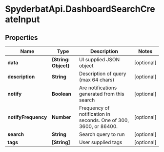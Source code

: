 # SpyderbatApi.DashboardSearchCreateInput

## Properties

Name | Type | Description | Notes
------------ | ------------- | ------------- | -------------
**data** | **{String: Object}** | UI supplied JSON object | [optional] 
**description** | **String** | Description of query (max 64 chars) | [optional] 
**notify** | **Boolean** | Are notifications generated from this search | [optional] 
**notifyFrequency** | **Number** | Frequency of notification in seconds. One of 300, 3600, or 86400. | [optional] 
**search** | **String** | Search query to run | [optional] 
**tags** | **[String]** | User supplied tags | [optional] 


